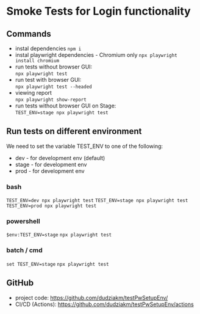 # Smoke Tests for Login functionality

## Commands

- instal dependencies
  `npm i`
- instal playwright dependencies - Chromium only
  `npx playwright install chromium`
- run tests without browser GUI:  
  `npx playwright test`
- run test with browser GUI:  
  `npx playwright test --headed`
- viewing report  
  `npx playwright show-report`
- run tests without browser GUI on Stage:  
  `TEST_ENV=stage npx playwright test`

## Run tests on different environment

We need to set the variable TEST_ENV to one of the following:

- dev - for development env (default)
- stage - for development env
- prod - for development env

### bash

`TEST_ENV=dev npx playwright test`
`TEST_ENV=stage npx playwright test`
`TEST_ENV=prod npx playwright test`

### powershell

`$env:TEST_ENV=stage`
`npx playwright test`

### batch / cmd

`set TEST_ENV=stage`
`npx playwright test`

## GitHub

- project code: https://github.com/dudziakm/testPwSetupEnv/
- CI/CD (Actions): https://github.com/dudziakm/testPwSetupEnv/actions
